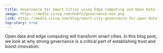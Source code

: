 ```yaml
---
title: Governance for Smart Cities using Edge Computing and Open Data
image: https://media.sixsq.com/hubfs/governance-min.png
link: https://media.sixsq.com/blog/smart-city-governance-for-open-data-and-edge-computing
top-story: true
---
```


Open data and edge computing will transform smart cities. In this blog post, we look at why strong governance is a critical part of establishing trust and boost innovation.